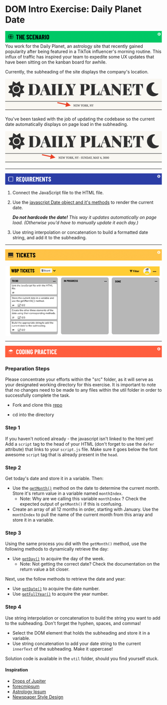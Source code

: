 # DOM Intro Exercise: Daily Planet Date
![Scenario](./util/assets/banner-scenario.png)
You work for the Daily Planet, an astrology site that recently gained popularity after being featured in a TikTok influencer's morning routine. This influx of traffic has inspired your team to expedite some UX updates that have been sitting on the kanban board for awhile.

Currently, the subheading of the site displays the company's location.

![NEW YORK, NY - SUNDAY, MAY 4, 3000](./util/assets/example1.png)

You've been tasked with the job of updating the codebase so the current date automatically displays on page load in the subheading.

![NEW YORK, NY - SUNDAY, MAY 4, 3000](./util/assets/example2.png)

---
![Requirements](./util/assets/banner-requirements.png)

1. Connect the JavaScript file to the HTML file.

1. Use the [javascript Date object and it's methods](https://developer.mozilla.org/en-US/docs/Web/JavaScript/Reference/Global_Objects/Date) to render the current date.

    _**Do not hardcode the date!** This way it updates automatically on page load. (Otherwise you'd have to manually update it each day.)_

1. Use string interpolation or concatenation to build a formatted date string, and add it to the subheading.


---
![Tickets](./util/assets/banner-tickets.png)

![Kanban Board](./util/assets/kanban-jira-board-dom-intro.png)

---
![Coding Practice](./util/assets/banner-coding.png)

### Preparation Steps


Please concentrate your efforts within the "src" folder, as it will serve as your designated working directory for this exercise. It is important to note that no changes need to be made to any files within the util folder in order to successfully complete the task.

- Fork and clone this [repo](https://git.generalassemb.ly/SEI-Standard-Curriculum/M1L8-dom-intro-wbp)

- cd into the directory


### Step 1

 If you haven't noticed already - the javascript isn't linked to the html yet! Add a `script` tag to the head of your HTML (don't forget to use the `defer` attribute) that links to your `script.js` file. Make sure it goes below the font awesome `script` tag that is already present in the `head`.

### Step 2

Get today's date and store it in a variable. Then:
- Use the [`getMonth()`](https://developer.mozilla.org/en-US/docs/Web/JavaScript/Reference/Global_Objects/Date/getMonth) method on the date to determine the current month. Store it's return value in a variable named `monthIndex`.
    - Note: Why are we calling this variable `monthIndex` ? Check the expected output of `getMonth()` if this is confusing.
- Create an array of all 12 months in order, starting with January. Use the `monthIndex` to pull the name of the current month from this array and store it in a variable.

### Step 3

Using the same process you did with the `getMonth()` method, use the following methods to dynamically retrieve the day:
- Use [`getDay()`](https://developer.mozilla.org/en-US/docs/Web/JavaScript/Reference/Global_Objects/Date/getDay) to acquire the day of the week.
    - Note: Not getting the correct date? Check the documentation on the return value a bit closer. 

Next, use the follow methods to retrieve the date and year:
- Use [`getDate()`](https://developer.mozilla.org/en-US/docs/Web/JavaScript/Reference/Global_Objects/Date/getDate) to acquire the date number.
- Use [`getFullYear()`](https://developer.mozilla.org/en-US/docs/Web/JavaScript/Reference/Global_Objects/Date/getFullYear) to acquire the year number.

### Step 4

Use string interpolation or concatenation to build the string you want to add to the subheading. Don't forget the hyphen, spaces, and commas!
- Select the DOM element that holds the subheading and store it in a variable.
- Use string concatenation to add your date string to the current `innerText` of the subheading. Make it uppercase!


Solution code is available in the `util` folder, should you find yourself stuck.

#### Inspiration
* [Drops of Jupiter](https://youtu.be/7Xf-Lesrkuc)
* [forecmipsum](https://forcemipsum.com/)
* [Astrology Ipsum](https://iyanna-buffaloe.github.io/astrology-ipsum/)
* [Newspaper Style Design](https://codepen.io/silkine/pen/QWBxVX)
